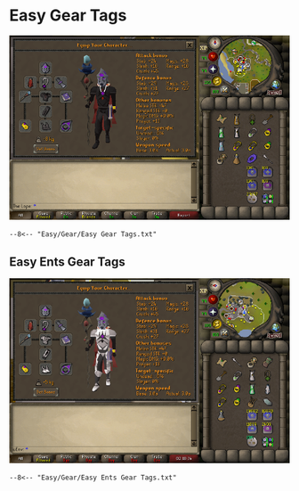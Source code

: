 # Easy Gear Tags

![Easy Gear](../images/Easy%20Gear.png)

``` title=""
--8<-- "Easy/Gear/Easy Gear Tags.txt"
```

## Easy Ents Gear Tags

![Easy Ent Gear](../images/Easy%20Ents%20Gear.png)

``` title=""
--8<-- "Easy/Gear/Easy Ents Gear Tags.txt"
```